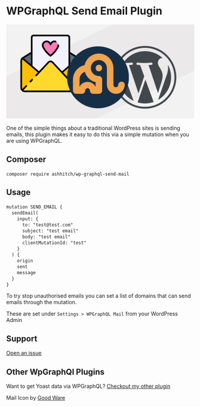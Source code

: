 # WPGraphQL Send Email Plugin

![WPGraphQl Yoast SEO Plugin](./banner.png)

One of the simple things about a traditional WordPress sites is sending emails, this plugin makes it easy to do this via a simple mutation when you are using WPGraphQL.

## Composer

```
composer require ashhitch/wp-graphql-send-mail
```

## Usage

```
mutation SEND_EMAIL {
  sendEmail(
    input: {
      to: "test@test.com"
      subject: "test email"
      body: "test email"
      clientMutationId: "test"
    }
  ) {
    origin
    sent
    message
  }
}

```

To try stop unauthorised emails you can set a list of domains that can send emails through the mutation.

These are set under `Settings > WPGraphQL Mail` from your WordPress Admin

## Support

[Open an issue](https://github.com/ashhitch/wp-graphql-send-mail/issues)

## Other WpGraphQl Plugins

Want to get Yoast data via WPGraphQL? [Checkout my other plugin](https://github.com/ashhitch/wp-graphql-yoast-seo)

Mail Icon by [Good Ware](https://www.flaticon.com/authors/good-ware)
